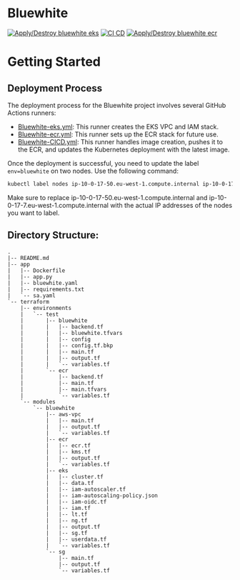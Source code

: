 # Bluewhite
[![Apply/Destroy bluewhite eks](https://github.com/shaypi/bluewhite/actions/workflows/Bluewhite-eks.yml/badge.svg)](https://github.com/shaypi/bluewhite/actions/workflows/Bluewhite-eks.yml)
[![CI CD](https://github.com/shaypi/bluewhite/actions/workflows/Bluewhite-CICD.yml/badge.svg)](https://github.com/shaypi/bluewhite/actions/workflows/Bluewhite-CICD.yml)
[![Apply/Destroy bluewhite ecr](https://github.com/shaypi/bluewhite/actions/workflows/Bluewhite-ecr.yml/badge.svg)](https://github.com/shaypi/bluewhite/actions/workflows/Bluewhite-ecr.yml)

# Getting Started

## Deployment Process

The deployment process for the Bluewhite project involves several GitHub Actions runners:

- [Bluewhite-eks.yml](https://github.com/shaypi/bluewhite/actions/workflows/Bluewhite-eks.yml): This runner creates the EKS VPC and IAM stack.
- [Bluewhite-ecr.yml](https://github.com/shaypi/bluewhite/actions/workflows/Bluewhite-ecr.yml): This runner sets up the ECR stack for future use.
- [Bluewhite-CICD.yml](https://github.com/shaypi/bluewhite/actions/workflows/Bluewhite-CICD.yml): This runner handles image creation, pushes it to the ECR, and updates the Kubernetes deployment with the latest image.

Once the deployment is successful, you need to update the label `env=bluewhite` on two nodes. Use the following command:

```bash
kubectl label nodes ip-10-0-17-50.eu-west-1.compute.internal ip-10-0-17-7.eu-west-1.compute.internal env=bluewhite
```

Make sure to replace ip-10-0-17-50.eu-west-1.compute.internal and ip-10-0-17-7.eu-west-1.compute.internal with the actual IP addresses of the nodes you want to label.

## Directory Structure:

```
.
|-- README.md
|-- app
|   |-- Dockerfile
|   |-- app.py
|   |-- bluewhite.yaml
|   |-- requirements.txt
|   `-- sa.yaml
`-- terraform
    |-- environments
    |   `-- test
    |       |-- bluewhite
    |       |   |-- backend.tf
    |       |   |-- bluewhite.tfvars
    |       |   |-- config
    |       |   |-- config.tf.bkp
    |       |   |-- main.tf
    |       |   |-- output.tf
    |       |   `-- variables.tf
    |       `-- ecr
    |           |-- backend.tf
    |           |-- main.tf
    |           |-- main.tfvars
    |           `-- variables.tf
    `-- modules
        `-- bluewhite
            |-- aws-vpc
            |   |-- main.tf
            |   |-- output.tf
            |   `-- variables.tf
            |-- ecr
            |   |-- ecr.tf
            |   |-- kms.tf
            |   |-- output.tf
            |   `-- variables.tf
            |-- eks
            |   |-- cluster.tf
            |   |-- data.tf
            |   |-- iam-autoscaler.tf
            |   |-- iam-autoscaling-policy.json
            |   |-- iam-oidc.tf
            |   |-- iam.tf
            |   |-- lt.tf
            |   |-- ng.tf
            |   |-- output.tf
            |   |-- sg.tf
            |   |-- userdata.tf
            |   `-- variables.tf
            `-- sg
                |-- main.tf
                |-- output.tf
                `-- variables.tf
```
